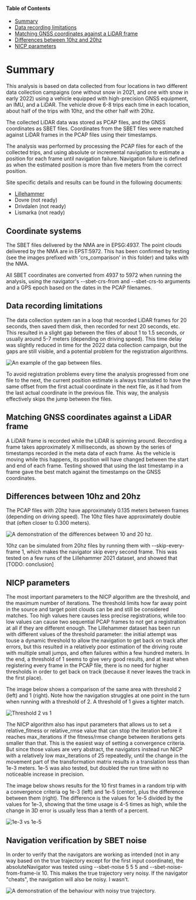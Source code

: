 #### Table of Contents
* [Summary](#summary)
* [Data recording limitations](#data-recording-limitations)
* [Matching GNSS coordinates against a LiDAR frame](#gnss-lidar)
* [Differences between 10hz and 20hz](#10hz-vs-20hz)
* [NICP parameters](#nicp-parameters)

<a name="summary"></a>
# Summary
This analysis is based on data collected from four locations in two different data collection campaigns (one without snow in 2021, and one with snow in early 2022) using a vehicle equipped with high-precision GNSS equipment, an IMU, and a LiDAR. The vehicle drove 6-8 trips each time in each location, about half of the trips with 10hz, and the other half with 20hz.

The collected LiDAR data was stored as PCAP files, and the GNSS coordinates as SBET files. Coordinates from the SBET files were matched against LiDAR frames in the PCAP files using their timestamps.

The analysis was performed by processing the PCAP files for each of the collected trips, and using absolute or incremental navigation to estimate a position for each frame until navigation failure. Navigation failure is defined as when the estimated position is more than five meters from the correct position. 

Site specific details and results can be found in the following documents:
- [Lillehammer](./../Lillehammer/results/summary.md)
- Dovre (not ready)
- Drivdalen (not ready)
- Lismarka (not ready)

<a name="coordinate-systems"></a>
## Coordinate systems
The SBET files delivered by the NMA are in EPSG:4937.
The point clouds delivered by the NMA are in EPST:5972.
This has been confirmed by testing (see the images prefixed with 'crs_comparison' in this folder) and talks with the NMA.

All SBET coordinates are converted from 4937 to 5972 when running the analysis, using the navigator's --sbet-crs-from and --sbet-crs-to arguments and a GPS epoch based on the dates in the PCAP filenames.

<a name="data-recording-limitations"></a>
## Data recording limitations
The data collection system ran in a loop that recorded LiDAR frames for 20 seconds, then saved them disk, then recorded for next 20 seconds, etc. This resulted in a slight gap between the files of about 1 to 1.5 seconds, or usually around 5-7 meters (depending on driving speed). This time delay was slightly reduced in time for the 2022 data collection campaign, but the gaps are still visible, and a potential problem for the registration algorithms.

![An example of the gap between files.](file_gap.png)

To avoid registration problems every time the analysis progressed from one file to the next, the current position estimate is always translated to have the same offset from the first actual coordinate in the next file, as it had from the last actual coordinate in the previous file. This way, the analysis effectively skips the jump between the files.

<a name="gnss-lidar"></a>
## Matching GNSS coordinates against a LiDAR frame
A LiDAR frame is recorded while the LiDAR is spinning around. Recording a frame takes approximately X milliseconds, as shown by the series of timestamps recorded in the meta data of each frame. As the vehicle is moving while this happens, its position will have changed between the start and end of each frame. Testing showed that using the last timestamp in a frame gave the best match against the timestamps on the GNSS coordinates.

<a name="10hz-vs-20hz"></a>
## Differences between 10hz and 20hz
The PCAP files with 20hz have approximately 0.135 meters between frames (depending on driving speed). The 10hz files have approximately double that (often closer to 0.300 meters).

![A demonstration of the differences between 10 and 20 hz.](10hz_vs_20hz.png)

10hz can be simulated from 20hz files by running them with --skip-every-frame 1, which makes the navigator skip every second frame. This was tested on a few runs of the Lillehammer 2021 dataset, and showed that [TODO: conclusion]

<a name="nicp-parameters"></a>
## NICP parameters
The most important parameters to the NICP algorithm are the threshold, and the maximum number of iterations. The threshold limits how far away point in the source and target point clouds can be and still be considered matches. Too high values here causes less precise registrations, while too low values can cause two sequential PCAP frames to not get a registration at all if they are different enough. The Lillehammer dataset has been run with different values of the threshold parameter: the initial attempt was touse a dynamic threshold to allow the navigation to get back on track after errors, but this resulted in a relatively poor estimation of the driving route with multiple small jumps, and often failures within a few hundred meters. In the end, a threshold of 1 seems to give very good results, and at least when registering every frame in the PCAP file, there is no need for higher thresholds in order to get back on track (because it never leaves the track in the first place).

The image below shows a comparison of the same area with threshold 2 (left) and 1 (right). Note how the navigation struggles at one point in the turn when running with a threshold of 2. A threshold of 1 gives a tighter match.

![Threshold 2 vs 1](t2_vs_t1.png)

The NICP algorithm also has input parameters that allows us to set a relative_fitness or relative_rmse value that can stop the iteration before it reaches max_iterations if the fitness/rmse change between iterations gets smaller than that. This is the easiest way of setting a convergence criteria. But since those values are very abstract, the navigators instead run NICP with a relatively low max_iterations of 25 repeatedly, until the change in the movement part of the transformation matrix results in a translation less than 1e-3 meters. 1e-5 was also tested, but doubled the run time with no noticeable increase in precision.

The image below shows results for the 10 first frames in a random trip with a convergence criteria og 1e-3 (left) and 1e-5 (center), plus the difference between them (right). The difference is the values for 1e-5 divided by the values for 1e-3, showing that the time usage is 4-5 times as high, while the change in 3D error is usually less than a tenth of a percent.

![1e-3 vs 1e-5](1e3_vs_1e5.png)

<a name="noise-verification"></a>
## Navigation verification by SBET noise
In order to verify that the navigators are working as intended (not in any way based on the true trajectory except for the first input coordinate), the absoluteNavigator was tested using --sbet-noise 5 5 5 and --sbet-noise-from-frame-ix 10. This makes the true trajectory very noisy. If the navigator "cheats", the navigation will also be noisy. I wasn't.

![A demonstration of the behaviour with noisy true trajectory.](noised_sbet.png)